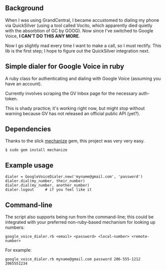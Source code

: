 Background
----------

When I was using GrandCentral, I became accustomed to dialing my phone via QuickSilver (using a tool called Vocito, which apparently died quietly with the absorbtion of GC by GOOG).  Now since I've switched to Google Voice, __I CAN'T DO THIS ANY MORE__.

Now I go slightly mad every time I want to make a call, so I must rectify.  This lib is the first step; I hope to figure out the QuickSilver integration next.


Simple dialer for Google Voice in ruby
--------------------------------------

A ruby class for authenticating and dialing with Google Voice (assuming you have an account).

Currently involves scraping the GV Inbox page for the necessary auth-token.

This is shady practice; it's working right now, but might stop without warning
because GV has not released an official public API (yet?).

Dependencies
------------

Thanks to the slick [mechanize](http://mechanize.rubyforge.org/mechanize/) gem, this project was very very easy.

    $ sudo gem install mechanize


Example usage
-------------

    dialer = GoogleVoiceDialer.new('myname@gmail.com', 'password')
    dialer.dial(my_number, their_number)
    dialer.dial(my_number, another_number)
    dialer.logout	  # if you feel like it

Command-line
------------

The script also supports being run from the command-line; this could be integrated with your preferred non-ruby-based mechanism for looking up numbers:

    google_voice_dialer.rb <email> <password> <local-number> <remote-number>

For example:

    google_voice_dialer.rb myname@gmail.com password 206-555-1212 2065551234

